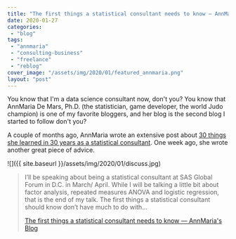 ```yaml
---
title: "The first things a statistical consultant needs to know — AnnMaria's Blog"
date: 2020-01-27
categories: 
 - "blog"
tags: 
 - "annmaria"
 - "consulting-business"
 - "freelance"
 - "reblog"
cover_image: "/assets/img/2020/01/featured_annmaria.png"
layout: "post"
---
```


You know that I'm a data science consultant now, don't you? You know that AnnMaria De Mars, Ph.D. (the statistician, game developer, the world Judo champion) is one of my favorite bloggers, and her blog is the second blog I started to follow don't you? 

A couple of months ago, AnnMaria wrote an extensive post about [30 things she learned in 30 years as a statistical consultant](https://www.thejuliagroup.com/blog/30-things-i-learned-in-30-years-as-a-statistical-consultant-part-1-of-lots/). One week ago, she wrote another great piece of advice.

![]({{ site.baseurl }}/assets/img/2020/01/discuss.jpg)

> I’ll be speaking about being a statistical consultant at SAS Global Forum in D.C. in March/ April. While I will be talking a little bit about factor analysis, repeated measures ANOVA and logistic regression, that is the end of my talk. The first things a statistical consultant should know don’t have much to do with…
> 
> [The first things a statistical consultant needs to know — AnnMaria's Blog](https://www.thejuliagroup.com/blog/the-first-things-a-statistical-consultant-needs-to-know/)
